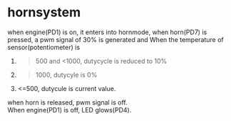 # hornsystem

when engine(PD1) is on, it enters into hornmode, when horn(PD7) is pressed, a pwm signal of 30% is generated and When the temperature of sensor(potentiometer) is 
  1. >500 and <1000, dutycycle is reduced to 10% 
  2. >1000, dutycyle is 0%
  3. <=500, dutycule is current value.
  
  when horn is released, pwm signal is off.  
When engine(PD1) is off, LED glows(PD4).
